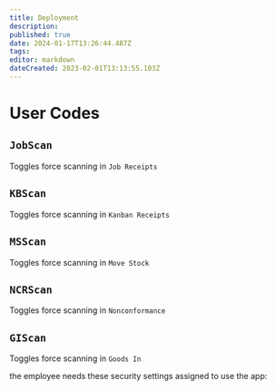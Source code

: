 ```yaml
---
title: Deployment
description: 
published: true
date: 2024-01-17T13:26:44.487Z
tags: 
editor: markdown
dateCreated: 2023-02-01T13:13:55.103Z
---
```


# User Codes
## `JobScan`
Toggles force scanning in `Job Receipts`

## `KBScan`
Toggles force scanning in `Kanban Receipts`

## `MSScan`
Toggles force scanning in `Move Stock`

## `NCRScan`
Toggles force scanning in `Nonconformance`

## `GIScan`
Toggles force scanning in `Goods In`



the employee needs these security settings assigned to use the app: